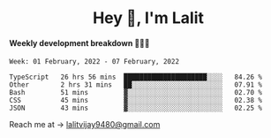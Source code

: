 <h1 align="center">Hey 👋, I'm Lalit</h1>

#### Weekly development breakdown 👨🏻‍💻
<!--START_SECTION:waka-->
```text
Week: 01 February, 2022 - 07 February, 2022

TypeScript   26 hrs 56 mins  █████████████████████░░░░   84.26 % 
Other        2 hrs 31 mins   ██░░░░░░░░░░░░░░░░░░░░░░░   07.91 % 
Bash         51 mins         ▓░░░░░░░░░░░░░░░░░░░░░░░░   02.70 % 
CSS          45 mins         ▓░░░░░░░░░░░░░░░░░░░░░░░░   02.38 % 
JSON         43 mins         ▓░░░░░░░░░░░░░░░░░░░░░░░░   02.25 % 
```
<!--END_SECTION:waka-->

Reach me at → lalitvijay9480@gmail.com
